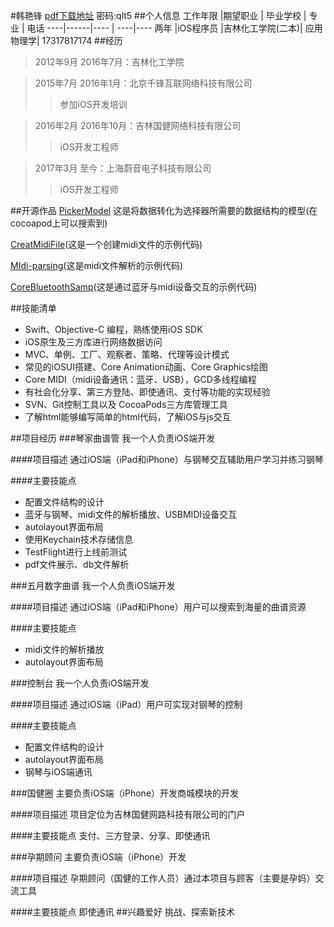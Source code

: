#韩艳锋
[pdf下载地址](https://pan.baidu.com/s/1jJYeVzw) 密码:qlt5
##个人信息
工作年限 |期望职业 | 毕业学校 | 专业 | 电话
----|------|---- | ----|----
两年 |iOS程序员  |吉林化工学院(二本)| 应用物理学| 17317817174
##经历
>2012年9月  2016年7月：吉林化工学院

>2015年7月  2016年1月：北京千锋互联网络科技有限公司
>>参加iOS开发培训

>2016年2月  2016年10月：吉林国健网络科技有限公司
>>iOS开发工程师

>2017年3月 至今：上海蔚音电子科技有限公司
>>iOS开发工程师

##开源作品
[PickerModel](https://github.com/HanYanFeng/PickerModel) 这是将数据转化为选择器所需要的数据结构的模型(在cocoapod上可以搜索到)

[CreatMidiFile](https://github.com/HanYanFeng/MIDI/tree/master/CreatMidiFile)(这是一个创建midi文件的示例代码)

[MIdi-parsing](https://github.com/HanYanFeng/MIDI/tree/master/MIdi-parsing)(这是midi文件解析的示例代码)

[CoreBluetoothSamp](https://github.com/HanYanFeng/CoreBluetoothSamp)(这是通过蓝牙与midi设备交互的示例代码)

##技能清单
+ Swift、Objective-C 编程，熟练使用iOS SDK
+ iOS原生及三方库进行网络数据访问
+ MVC、单例、工厂、观察者、策略、代理等设计模式
+ 常见的iOSUI搭建、Core Animation动画、Core Graphics绘图
+ Core MIDI（midi设备通讯：蓝牙、USB），GCD多线程编程
+ 有社会化分享、第三方登陆、即使通讯、支付等功能的实现经验
+ SVN、Git控制工具以及 CocoaPods三方库管理工具
+ 了解html能够编写简单的html代码，了解iOS与js交互

##项目经历
###琴家曲谱管
我一个人负责iOS端开发

####项目描述
通过iOS端（iPad和iPhone）与钢琴交互辅助用户学习并练习钢琴

####主要技能点
+ 配置文件结构的设计
+ 蓝牙与钢琴、midi文件的解析播放、USBMIDI设备交互
+ autolayout界面布局
+ 使用Keychain技术存储信息
+ TestFlight进行上线前测试
+ pdf文件展示、db文件解析

###五月数字曲谱
我一个人负责iOS端开发

####项目描述
通过iOS端（iPad和iPhone）用户可以搜索到海量的曲谱资源

####主要技能点
+ midi文件的解析播放
+ autolayout界面布局

###控制台
我一个人负责iOS端开发

####项目描述
通过iOS端（iPad）用户可实现对钢琴的控制

####主要技能点
+ 配置文件结构的设计
+ autolayout界面布局
+ 钢琴与iOS端通讯

###国健圈
主要负责iOS端（iPhone）开发商城模块的开发

####项目描述
项目定位为吉林国健网路科技有限公司的门户

####主要技能点
支付、三方登录、分享、即使通讯

###孕期顾问
主要负责iOS端（iPhone）开发

####项目描述
孕期顾问（国健的工作人员）通过本项目与顾客（主要是孕妈）交流工具

####主要技能点
即使通讯
##兴趣爱好
挑战、探索新技术

